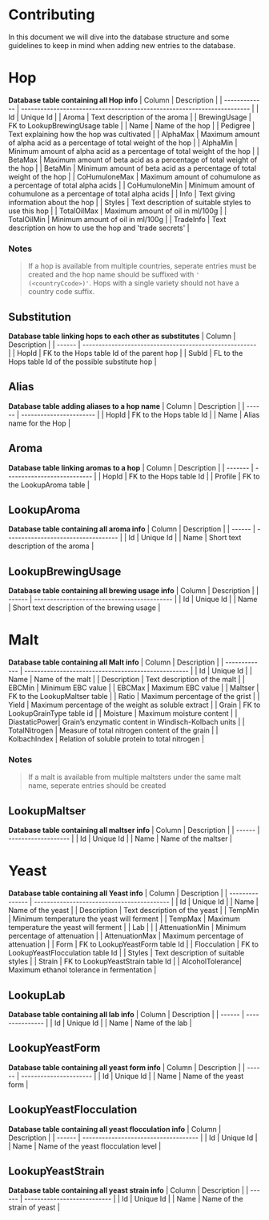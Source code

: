 # Contributing

In this document we will dive into the database structure and some guidelines to keep in mind when adding new entries to the database.

# Hop
**Database table containing all Hop info**
| Column        | Description                                                             |
| ------------- | ----------------------------------------------------------------------- |
| Id            | Unique Id                                                               |
| Aroma         | Text description of the aroma                                           |
| BrewingUsage  | FK to LookupBrewingUsage table                                          |
| Name          | Name of the hop                                                         |
| Pedigree      | Text explaining how the hop was cultivated                              |
| AlphaMax      | Maximum amount of alpha acid as a percentage of total weight of the hop |
| AlphaMin      | Minimum amount of alpha acid as a percentage of total weight of the hop |
| BetaMax       | Maximum amount of beta acid as a percentage of total weight of the hop  |
| BetaMin       | Minimum amount of beta acid as a percentage of total weight of the hop  |
| CoHumuloneMax | Maximum amount of cohumulone as a percentage of total alpha acids       |
| CoHumuloneMin | Minimum amount of cohumulone as a percentage of total alpha acids       |
| Info          | Text giving information about the hop                                   |
| Styles        | Text description of suitable styles to use this hop                     |
| TotalOilMax   | Maximum amount of oil in ml/100g                                        |
| TotalOilMin   | Minimum amount of oil in ml/100g                                        |
| TradeInfo     | Text description on how to use the hop and 'trade secrets'              |

### Notes
> If a hop is available from multiple countries, seperate entries must be created and the hop name should be suffixed with `' (<countryCcode>)'`. Hops with a single variety should not have a country code suffix.

## Substitution
**Database table linking hops to each other as substitutes**
| Column | Description                                            |
| ------ | ------------------------------------------------------ |
| HopId  | FK to the Hops table Id of the parent hop              |
| SubId  | FL to the Hops table Id of the possible substitute hop |

## Alias
**Database table adding aliases to a hop name**
| Column | Description             |
| ------ | ----------------------- |
| HopId  | FK to the Hops table Id |
| Name   | Alias name for the Hop  |

## Aroma
**Database table linking aromas to a hop**
| Column  | Description                 |
| ------- | --------------------------- |
| HopId   | FK to the Hops table Id     |
| Profile | FK to the LookupAroma table |

## LookupAroma
**Database table containing all aroma info**
| Column | Description                         |
| ------ | ----------------------------------- |
| Id     | Unique Id                           |
| Name   | Short text description of the aroma |

## LookupBrewingUsage
**Database table containing all brewing usage info**
| Column | Description                                 |
| ------ | ------------------------------------------- |
| Id     | Unique Id                                   |
| Name   | Short text description of the brewing usage |

# Malt
**Database table containing all Malt info**
| Column        | Description                                         |
| ------------- | --------------------------------------------------- |
| Id            | Unique Id                                           |
| Name          | Name of the malt                                    |
| Description   | Text description of the malt                        |
| EBCMin        | Minimum EBC value                                   |
| EBCMax        | Maximum EBC value                                   |
| Maltser       | FK to the LookupMaltser table                       | 
| Ratio         | Maximum percentage of the grist                     |
| Yield         | Maximum percentage of the weight as soluble extract |
| Grain         | FK to LookupGrainType table id                      |
| Moisture      | Maximum moisture content                            |
| DiastaticPower| Grain’s enzymatic content in Windisch-Kolbach units |
| TotalNitrogen | Measure of total nitrogen content of the grain      |
| KolbachIndex  | Relation of soluble protein to total nitrogen       |

### Notes
> If a malt is available from multiple maltsters under the same malt name, seperate entries should be created

## LookupMaltser
**Database table containing all maltser info**
| Column | Description         |
| ------ | ------------------- |
| Id     | Unique Id           |
| Name   | Name of the maltser |

# Yeast
**Database table containing all Yeast info**
| Column          | Description                                |
| --------------- | ------------------------------------------ |
| Id              | Unique Id                                  |
| Name            | Name of the yeast                          |
| Description     | Text description of the yeast              |
| TempMin         | Minimum temperature the yeast will ferment |
| TempMax         | Maximum temperature the yeast will ferment |
| Lab             |                                            |
| AttenuationMin  | Minimum percentage of attenuation          |
| AttenuationMax  | Maximum percentage of attenuation          |
| Form            | FK to LookupYeastForm table Id             |
| Flocculation    | FK to LookupYeastFlocculation table Id     |
| Styles          | Text description of suitable styles        |
| Strain          | FK to LookupYeastStrain table Id           |
| AlcoholTolerance| Maximum ethanol tolerance in fermentation  |

## LookupLab
**Database table containing all lab info**
| Column | Description     |
| ------ | --------------- |
| Id     | Unique Id       |
| Name   | Name of the lab |

## LookupYeastForm
**Database table containing all yeast form info**
| Column | Description            |
| ------ | ---------------------- |
| Id     | Unique Id              |
| Name   | Name of the yeast form |

## LookupYeastFlocculation
**Database table containing all yeast flocculation info**
| Column | Description                          |
| ------ | ------------------------------------ |
| Id     | Unique Id                            |
| Name   | Name of the yeast flocculation level |

## LookupYeastStrain
**Database table containing all yeast strain info**
| Column | Description                 |
| ------ | --------------------------- |
| Id     | Unique Id                   |
| Name   | Name of the strain of yeast |

